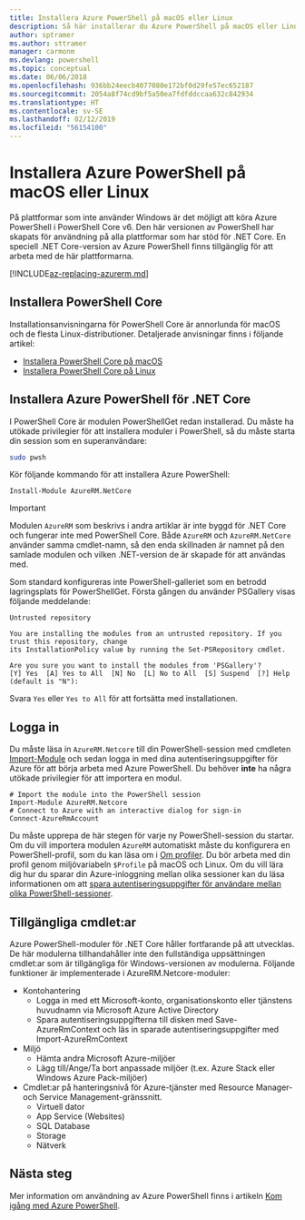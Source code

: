 ```yaml
---
title: Installera Azure PowerShell på macOS eller Linux
description: Så här installerar du Azure PowerShell på macOS eller Linux.
author: sptramer
ms.author: sttramer
manager: carmonm
ms.devlang: powershell
ms.topic: conceptual
ms.date: 06/06/2018
ms.openlocfilehash: 936bb24eecb4077080e172bf0d29fe57ec652187
ms.sourcegitcommit: 2054a8f74cd9bf5a50ea7fdfddccaa632c842934
ms.translationtype: HT
ms.contentlocale: sv-SE
ms.lasthandoff: 02/12/2019
ms.locfileid: "56154100"
---
```

# <a name="install-azure-powershell-on-macos-or-linux"></a>Installera Azure PowerShell på macOS eller Linux

På plattformar som inte använder Windows är det möjligt att köra Azure PowerShell i PowerShell Core v6. Den här versionen av PowerShell har skapats för användning på alla plattformar som har stöd för .NET Core. En speciell .NET Core-version av Azure PowerShell finns tillgänglig för att arbeta med de här plattformarna.

[!INCLUDE[az-replacing-azurerm.md](../includes/az-replacing-azurerm.md)]

## <a name="install-powershell-core"></a>Installera PowerShell Core

Installationsanvisningarna för PowerShell Core är annorlunda för macOS och de flesta Linux-distributioner.
Detaljerade anvisningar finns i följande artikel:

* [Installera PowerShell Core på macOS](/powershell/scripting/setup/installing-powershell-core-on-macos)
* [Installera PowerShell Core på Linux](/powershell/scripting/setup/installing-powershell-core-on-linux)

## <a name="install-azure-powershell-for-net-core"></a>Installera Azure PowerShell för .NET Core

I PowerShell Core är modulen PowerShellGet redan installerad. Du måste ha utökade privilegier för att installera moduler i PowerShell, så du måste starta din session som en superanvändare:

```bash
sudo pwsh
```

Kör följande kommando för att installera Azure PowerShell:

```powershell-interactive
Install-Module AzureRM.NetCore
```

> [!IMPORTANT]
> Modulen `AzureRM` som beskrivs i andra artiklar är inte byggd för .NET Core och fungerar inte med PowerShell Core. Både `AzureRM` och `AzureRM.NetCore` använder samma cmdlet-namn, så den enda skillnaden är namnet på den samlade modulen och vilken .NET-version de är skapade för att användas med.

Som standard konfigureras inte PowerShell-galleriet som en betrodd lagringsplats för PowerShellGet. Första gången du använder PSGallery visas följande meddelande:

```output
Untrusted repository

You are installing the modules from an untrusted repository. If you trust this repository, change
its InstallationPolicy value by running the Set-PSRepository cmdlet.

Are you sure you want to install the modules from 'PSGallery'?
[Y] Yes  [A] Yes to All  [N] No  [L] No to All  [S] Suspend  [?] Help (default is "N"):
```

Svara `Yes` eller `Yes to All` för att fortsätta med installationen.

## <a name="sign-in"></a>Logga in

Du måste läsa in `AzureRM.Netcore` till din PowerShell-session med cmdleten [Import-Module](/powershell/module/Microsoft.PowerShell.Core/Import-Module) och sedan logga in med dina autentiseringsuppgifter för Azure för att börja arbeta med Azure PowerShell. Du behöver __inte__ ha några utökade privilegier för att importera en modul.

```powershell-interactive
# Import the module into the PowerShell session
Import-Module AzureRM.Netcore
# Connect to Azure with an interactive dialog for sign-in
Connect-AzureRmAccount
```

Du måste upprepa de här stegen för varje ny PowerShell-session du startar. Om du vill importera modulen `AzureRM` automatiskt måste du konfigurera en PowerShell-profil, som du kan läsa om i [Om profiler](/powershell/module/microsoft.powershell.core/about/about_profiles).
Du bör arbeta med din profil genom miljövariabeln `$Profile` på macOS och Linux. Om du vill lära dig hur du sparar din Azure-inloggning mellan olika sessioner kan du läsa informationen om att [spara autentiseringsuppgifter för användare mellan olika PowerShell-sessioner](context-persistence.md).

## <a name="available-cmdlets"></a>Tillgängliga cmdlet:ar

Azure PowerShell-moduler för .NET Core håller fortfarande på att utvecklas. De här modulerna tillhandahåller inte den fullständiga uppsättningen cmdlet:ar som är tillgängliga för Windows-versionen av modulerna. Följande funktioner är implementerade i AzureRM.Netcore-moduler:

* Kontohantering
  * Logga in med ett Microsoft-konto, organisationskonto eller tjänstens huvudnamn via Microsoft Azure Active Directory
  * Spara autentiseringsuppgifterna till disken med Save-AzureRmContext och läs in sparade autentiseringsuppgifter med Import-AzureRmContext
* Miljö
  * Hämta andra Microsoft Azure-miljöer
  * Lägg till/Ange/Ta bort anpassade miljöer (t.ex. Azure Stack eller Windows Azure Pack-miljöer)
* Cmdlet:ar på hanteringsnivå för Azure-tjänster med Resource Manager- och Service Management-gränssnitt.
  * Virtuell dator
  * App Service (Websites)
  * SQL Database
  * Storage
  * Nätverk

## <a name="next-steps"></a>Nästa steg

Mer information om användning av Azure PowerShell finns i artikeln [Kom igång med Azure PowerShell](get-started-azureps.md).
